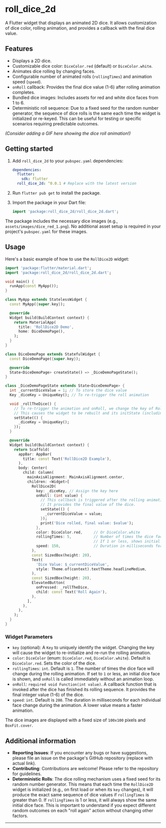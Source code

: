 <!--
This README describes the package. If you publish this package to pub.dev,
this README's contents appear on the landing page for your package.

For information about how to write a good package README, see the guide for
[writing package pages](https://dart.dev/tools/pub/writing-package-pages).

For general information about developing packages, see the Dart guide for
[creating packages](https://dart.dev/guides/libraries/create-packages)
and the Flutter guide for
[developing packages and plugins](https://flutter.dev/to/develop-packages).
-->

# roll_dice_2d

A Flutter widget that displays an animated 2D dice. It allows customization of dice color, rolling animation, and provides a callback with the final dice value.

## Features

*   Displays a 2D dice.
*   Customizable dice color: `DiceColor.red` (default) or `DiceColor.white`.
*   Animates dice rolling by changing faces.
*   Configurable number of animated rolls (`rollingTimes`) and animation speed (`speed`).
*   `onRoll` callback: Provides the final dice value (1-6) after rolling animation completes.
*   Bundled dice images: Includes assets for red and white dice faces from 1 to 6.
*   Deterministic roll sequence: Due to a fixed seed for the random number generator, the sequence of dice rolls is the same each time the widget is initialized or re-keyed. This can be useful for testing or specific scenarios requiring predictable outcomes.

*(Consider adding a GIF here showing the dice roll animation!)*

## Getting started

1.  Add `roll_dice_2d` to your `pubspec.yaml` dependencies:

    ```yaml
    dependencies:
      flutter:
        sdk: flutter
      roll_dice_2d: ^0.0.1 # Replace with the latest version
    ```

2.  Run `flutter pub get` to install the package.

3.  Import the package in your Dart file:

    ```dart
    import 'package:roll_dice_2d/roll_dice_2d.dart';
    ```

The package includes the necessary dice images (e.g., `assets/images/dice_red_1.png`). No additional asset setup is required in your project's `pubspec.yaml` for these images.

## Usage

Here's a basic example of how to use the `RollDice2D` widget:

```dart
import 'package:flutter/material.dart';
import 'package:roll_dice_2d/roll_dice_2d.dart';

void main() {
  runApp(const MyApp());
}

class MyApp extends StatelessWidget {
  const MyApp({super.key});

  @override
  Widget build(BuildContext context) {
    return MaterialApp(
      title: 'RollDice2D Demo',
      home: DiceDemoPage(),
    );
  }
}

class DiceDemoPage extends StatefulWidget {
  const DiceDemoPage({super.key});

  @override
  State<DiceDemoPage> createState() => _DiceDemoPageState();
}

class _DiceDemoPageState extends State<DiceDemoPage> {
  int _currentDiceValue = 1; // To store the dice value
  Key _diceKey = UniqueKey(); // To re-trigger the roll animation

  void _rollTheDice() {
    // To re-trigger the animation and onRoll, we change the key of RollDice2D.
    // This causes the widget to be rebuilt and its initState (including the roll) to run again.
    setState(() {
      _diceKey = UniqueKey();
    });
  }

  @override
  Widget build(BuildContext context) {
    return Scaffold(
      appBar: AppBar(
        title: const Text('RollDice2D Example'),
      ),
      body: Center(
        child: Column(
          mainAxisAlignment: MainAxisAlignment.center,
          children: <Widget>[
            RollDice2D(
              key: _diceKey, // Assign the key here
              onRoll: (int value) {
                // This callback is triggered after the rolling animation completes (if any).
                // It provides the final value of the dice.
                setState(() {
                  _currentDiceValue = value;
                });
                print('Dice rolled, final value: $value');
              },
              color: DiceColor.red,     // Or DiceColor.white
              rollingTimes: 5,          // Number of times the dice face changes during animation
                                        // If 1 or less, shows initial face and calls onRoll immediately.
              speed: 150,               // Duration in milliseconds for each face change animation
            ),
            const SizedBox(height: 20),
            Text(
              'Dice Value: $_currentDiceValue',
              style: Theme.of(context).textTheme.headlineMedium,
            ),
            const SizedBox(height: 20),
            ElevatedButton(
              onPressed: _rollTheDice,
              child: const Text('Roll Again'),
            ),
          ],
        ),
      ),
    );
  }
}
```

### Widget Parameters

*   `key` (optional): A `Key` to uniquely identify the widget. Changing the key will cause the widget to re-initialize and re-run the rolling animation.
*   `color`: `DiceColor` (enum: `DiceColor.red`, `DiceColor.white`). Default is `DiceColor.red`. Sets the color of the dice.
*   `rollingTimes`: `int`. Default is `1`. The number of times the dice face will change during the rolling animation. If set to `1` or less, an initial dice face is shown, and `onRoll` is called immediately without an animation loop.
*   `onRoll`: `required void Function(int value)`. A callback function that is invoked after the dice has finished its rolling sequence. It provides the final integer value (1-6) of the dice.
*   `speed`: `int`. Default is `200`. The duration in milliseconds for each individual face change during the animation. A lower value means a faster animation.

The dice images are displayed with a fixed size of `100x100` pixels and `BoxFit.cover`.

## Additional information

*   **Reporting Issues**: If you encounter any bugs or have suggestions, please file an issue on the package's GitHub repository (replace with actual link).
*   **Contributing**: Contributions are welcome! Please refer to the repository for guidelines.
*   **Deterministic Rolls**: The dice rolling mechanism uses a fixed seed for its random number generator. This means that each time the `RollDice2D` widget is initialized (e.g., on first load or when its `key` changes), it will produce the exact same sequence of dice values if `rollingTimes` is greater than 0. If `rollingTimes` is 1 or less, it will always show the same initial dice face. This is important to understand if you expect different random outcomes on each "roll again" action without changing other factors.

---

